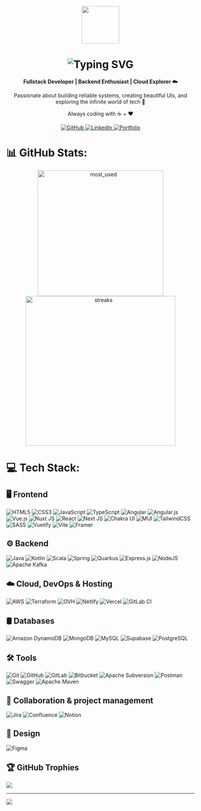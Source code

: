 <div align="center">
  <img src="https://media.giphy.com/media/LmNwrBhejkK9EFP504/giphy.gif" width="100px">

<h1>
    <img src="https://readme-typing-svg.herokuapp.com?font=Fira+Code&size=30&duration=3000&pause=1000&color=ffffff&center=true&vCenter=true&multiline=true&width=435&lines=Hi+there!+I'm+Thomas;Fullstack+Developer;Backend+Lover+%7C+Cloud+Fanatic" alt="Typing SVG" />
  </h1>

<p><b>Fullstack Developer | Backend Enthusiast | Cloud Explorer ☁️</b></p>

  <p>Passionate about building reliable systems, creating beautiful UIs, and exploring the infinite world of tech 🚀</p>

  <p>Always coding with ☕ + ❤️</p>
 <a href="https://github.com/tmaurie" target="_blank">
    <img src="https://img.shields.io/badge/GitHub-20232a?style=for-the-badge&logo=github&logoColor=white" alt="GitHub" />
  </a>
  <a href="https://linkedin.com/in/tmaurie" target="_blank">
    <img src="https://img.shields.io/badge/LinkedIn-20232a?style=for-the-badge&logo=linkedin&logoColor=0A66C2" alt="LinkedIn" />
  </a>
  <a href="https://tmaurie.dev" target="_blank">
    <img src="https://img.shields.io/badge/Portfolio-20232a?style=for-the-badge&logo=vercel&logoColor=white" alt="Portfolio" />
  </a>
</div>

# 📊 GitHub Stats:

<div align="center">
  <img width="336" src="https://github-readme-stats.vercel.app/api/top-langs/?username=tmaurie&theme=transparent&layout=compact&hide_border=true"  alt="most_used"/>
  <img width="400" src="https://nirzak-streak-stats.vercel.app?user=tmaurie&theme=transparent&hide_border=true&border_radius=&date_format=j%20M%5B%20Y%5D&card_width=500)](https://git.io/streak-stats"  alt="streaks"/>
</div>

# 💻 Tech Stack:

## 🖥️ Frontend

![HTML5](https://img.shields.io/badge/html5-%2320232a.svg?style=for-the-badge&logo=html5&logoColor=E34F26)
![CSS3](https://img.shields.io/badge/css3-%2320232a.svg?style=for-the-badge&logo=css3&logoColor=1572B6)
![JavaScript](https://img.shields.io/badge/javascript-%2320232a.svg?style=for-the-badge&logo=javascript&logoColor=F7DF1E)
![TypeScript](https://img.shields.io/badge/typescript-%2320232a.svg?style=for-the-badge&logo=typescript&logoColor=3178C6)
![Angular](https://img.shields.io/badge/angular-%2320232a.svg?style=for-the-badge&logo=angular&logoColor=DD0031)
![Angular.js](https://img.shields.io/badge/angular.js-%2320232a.svg?style=for-the-badge&logo=angularjs&logoColor=E23237)
![Vue.js](https://img.shields.io/badge/vue.js-%2320232a.svg?style=for-the-badge&logo=vuedotjs&logoColor=4FC08D)
![Nuxt JS](https://img.shields.io/badge/nuxt.js-%2320232a.svg?style=for-the-badge&logo=nuxt.js&logoColor=00DC82)
![React](https://img.shields.io/badge/react-%2320232a.svg?style=for-the-badge&logo=react&logoColor=61DAFB)
![Next JS](https://img.shields.io/badge/next.js-%2320232a.svg?style=for-the-badge&logo=next.js&logoColor=FFFFFF)
![Chakra UI](https://img.shields.io/badge/chakra%20ui-%2320232a.svg?style=for-the-badge&logo=chakraui&logoColor=4ED1C5)
![MUI](https://img.shields.io/badge/mui-%2320232a.svg?style=for-the-badge&logo=mui&logoColor=007FFF)
![TailwindCSS](https://img.shields.io/badge/tailwindcss-%2320232a.svg?style=for-the-badge&logo=tailwindcss&logoColor=38B2AC)
![SASS](https://img.shields.io/badge/sass-%2320232a.svg?style=for-the-badge&logo=sass&logoColor=CC6699)
![Vuetify](https://img.shields.io/badge/vuetify-%2320232a.svg?style=for-the-badge&logo=vuetify&logoColor=1867C0)
![Vite](https://img.shields.io/badge/vite-%2320232a.svg?style=for-the-badge&logo=vite&logoColor=646CFF)
![Framer](https://img.shields.io/badge/framer-%2320232a.svg?style=for-the-badge&logo=framer&logoColor=0055FF)

## ⚙️ Backend

![Java](https://img.shields.io/badge/java-%2320232a.svg?style=for-the-badge&logo=openjdk&logoColor=007396)
![Kotlin](https://img.shields.io/badge/kotlin-%2320232a.svg?style=for-the-badge&logo=kotlin&logoColor=7F52FF)
![Scala](https://img.shields.io/badge/scala-%2320232a.svg?style=for-the-badge&logo=scala&logoColor=DC322F)
![Spring](https://img.shields.io/badge/spring-%2320232a.svg?style=for-the-badge&logo=spring&logoColor=6DB33F)
![Quarkus](https://img.shields.io/badge/quarkus-%2320232a.svg?style=for-the-badge&logo=quarkus&logoColor=4695EB)
![Express.js](https://img.shields.io/badge/express.js-%2320232a.svg?style=for-the-badge&logo=express&logoColor=FFFFFF)
![NodeJS](https://img.shields.io/badge/node.js-%2320232a.svg?style=for-the-badge&logo=node.js&logoColor=339933)
![Apache Kafka](https://img.shields.io/badge/apache%20kafka-%2320232a.svg?style=for-the-badge&logo=apachekafka&logoColor=231F20)

## ☁️ Cloud, DevOps & Hosting

![AWS](https://img.shields.io/badge/aws-%2320232a.svg?style=for-the-badge&logo=amazonaws&logoColor=FF9900)
![Terraform](https://img.shields.io/badge/terraform-%2320232a.svg?style=for-the-badge&logo=terraform&logoColor=7B42BC)
![OVH](https://img.shields.io/badge/ovh-%2320232a.svg?style=for-the-badge&logo=ovh&logoColor=123F6D)
![Netlify](https://img.shields.io/badge/netlify-%2320232a.svg?style=for-the-badge&logo=netlify&logoColor=00C7B7)
![Vercel](https://img.shields.io/badge/vercel-%2320232a.svg?style=for-the-badge&logo=vercel&logoColor=FFFFFF)
![GitLab CI](https://img.shields.io/badge/gitlab%20ci-%2320232a.svg?style=for-the-badge&logo=gitlab&logoColor=FC6D26)

## 🛢️ Databases

![Amazon DynamoDB](https://img.shields.io/badge/amazon%20dynamodb-%2320232a.svg?style=for-the-badge&logo=amazondynamodb&logoColor=4053D6)
![MongoDB](https://img.shields.io/badge/mongodb-%2320232a.svg?style=for-the-badge&logo=mongodb&logoColor=47A248)
![MySQL](https://img.shields.io/badge/mysql-%2320232a.svg?style=for-the-badge&logo=mysql&logoColor=4479A1)
![Supabase](https://img.shields.io/badge/supabase-%2320232a.svg?style=for-the-badge&logo=supabase&logoColor=3ECF8E)
![PostgreSQL](https://img.shields.io/badge/postgresql-%2320232a.svg?style=for-the-badge&logo=postgresql&logoColor=336791)

## 🛠️ Tools

![Git](https://img.shields.io/badge/git-%2320232a.svg?style=for-the-badge&logo=git&logoColor=F05032)
![GitHub](https://img.shields.io/badge/github-%2320232a.svg?style=for-the-badge&logo=github&logoColor=FFFFFF)
![GitLab](https://img.shields.io/badge/gitlab-%2320232a.svg?style=for-the-badge&logo=gitlab&logoColor=FC6D26)
![Bitbucket](https://img.shields.io/badge/bitbucket-%2320232a.svg?style=for-the-badge&logo=bitbucket&logoColor=0052CC)
![Apache Subversion](https://img.shields.io/badge/apache%20subversion-%2320232a.svg?style=for-the-badge&logo=subversion&logoColor=809CC9)
![Postman](https://img.shields.io/badge/postman-%2320232a.svg?style=for-the-badge&logo=postman&logoColor=FF6C37)
![Swagger](https://img.shields.io/badge/swagger-%2320232a.svg?style=for-the-badge&logo=swagger&logoColor=85EA2D)
![Apache Maven](https://img.shields.io/badge/apache%20maven-%2320232a.svg?style=for-the-badge&logo=apachemaven&logoColor=C71A36)

## 🧩 Collaboration & project management

![Jira](https://img.shields.io/badge/jira-%2320232a.svg?style=for-the-badge&logo=jira&logoColor=0052CC)
![Confluence](https://img.shields.io/badge/confluence-%2320232a.svg?style=for-the-badge&logo=confluence&logoColor=172BF4)
![Notion](https://img.shields.io/badge/notion-%2320232a.svg?style=for-the-badge&logo=notion&logoColor=FFFFFF)

## 🎨 Design

![Figma](https://img.shields.io/badge/figma-%2320232a.svg?style=for-the-badge&logo=figma&logoColor=F24E1E)

## 🏆 GitHub Trophies

![](https://github-profile-trophy.vercel.app/?username=tmaurie&theme=github_dark&no-frame=true&no-bg=true&margin-w=4)

---
[![](https://visitcount.itsvg.in/api?id=tmaurie&icon=5&color=6)](https://visitcount.itsvg.in)
